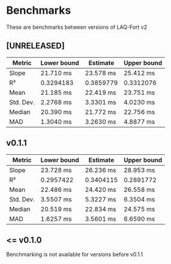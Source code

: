 # Benchmarks
These are benchmarks between versions of LAQ-Fort v2

## [UNRELEASED]
| Metric     | Lower bound   | Estimate      | Upper bound   |
|------------|---------------|---------------|---------------|
| Slope      | 21.710 ms     | 23.578 ms     | 25.412 ms     |
| R²         | 0.3294183     | 0.3859779     | 0.3312076     |
| Mean       | 21.185 ms     | 22.419 ms     | 23.751 ms     |
| Std. Dev.  | 2.2768 ms     | 3.3301 ms     | 4.0230 ms     |
| Median     | 20.390 ms     | 21.772 ms     | 22.756 ms     |
| MAD        | 1.3040 ms     | 3.2630 ms     | 4.8877 ms     |

## v0.1.1
| Metric     | Lower bound   | Estimate      | Upper bound   |
|------------|---------------|---------------|---------------|
| Slope      | 23.728 ms     | 26.236 ms     | 28.953 ms     |
| R²         | 0.2957422     | 0.3404115     | 0.2891772     |
| Mean       | 22.486 ms     | 24.420 ms     | 26.558 ms     |
| Std. Dev.  | 3.5507 ms     | 5.3227 ms     | 6.3504 ms     |
| Median     | 20.519 ms     | 22.834 ms     | 24.575 ms     |
| MAD        | 1.6257 ms     | 3.5601 ms     | 6.6590 ms     |

## <= v0.1.0
Benchmarking is not available for versions before v0.1.1